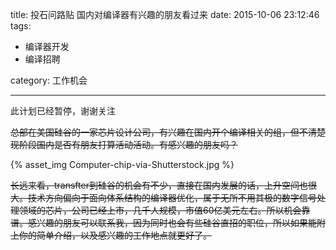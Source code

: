 title: 投石问路贴 国内对编译器有兴趣的朋友看过来
date: 2015-10-06 23:12:46
tags:
  - 编译器开发
  - 编译招聘

category: 工作机会

---

此计划已经暂停，谢谢关注

~~总部在美国硅谷的一家芯片设计公司，有兴趣在国内开个编译相关的组，但不清楚现阶段国内是否有朋友打算活动活动。有感兴趣的朋友吗？~~

{% asset_img Computer-chip-via-Shutterstock.jpg %}

~~长远来看，transfter到硅谷的机会有不少，直接在国内发展的话，上升空间也很大。技术方向偏向于面向体系结构的编译器优化，属于无所不用其极的数字信号处理领域的芯片，公司已经上市，几千人规模，市值60亿美元左右。所以机会靠谱。感兴趣的朋友可以联系我，因为同时也会有些硅谷直招的职位，所以如果能附上你的简单介绍，以及感兴趣的工作地点就更好了。~~
